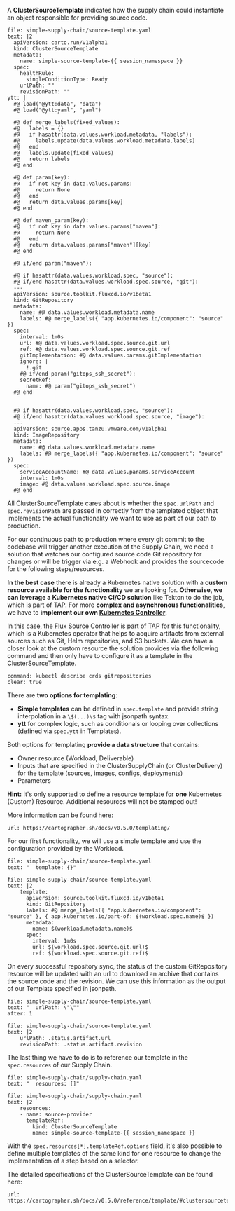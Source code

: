 A **ClusterSourceTemplate** indicates how the supply chain could instantiate an object responsible for providing source code. 
```editor:append-lines-to-file
file: simple-supply-chain/source-template.yaml
text: |2
  apiVersion: carto.run/v1alpha1
  kind: ClusterSourceTemplate
  metadata:
    name: simple-source-template-{{ session_namespace }}
  spec:
    healthRule:
      singleConditionType: Ready
    urlPath: ""
    revisionPath: ""
ytt: |
  #@ load("@ytt:data", "data")
  #@ load("@ytt:yaml", "yaml")

  #@ def merge_labels(fixed_values):
  #@   labels = {}
  #@   if hasattr(data.values.workload.metadata, "labels"):
  #@     labels.update(data.values.workload.metadata.labels)
  #@   end
  #@   labels.update(fixed_values)
  #@   return labels
  #@ end

  #@ def param(key):
  #@   if not key in data.values.params:
  #@     return None
  #@   end
  #@   return data.values.params[key]
  #@ end

  #@ def maven_param(key):
  #@   if not key in data.values.params["maven"]:
  #@     return None
  #@   end
  #@   return data.values.params["maven"][key]
  #@ end

  #@ if/end param("maven"):
  
  #@ if hasattr(data.values.workload.spec, "source"):
  #@ if/end hasattr(data.values.workload.spec.source, "git"):
  ---
  apiVersion: source.toolkit.fluxcd.io/v1beta1
  kind: GitRepository
  metadata:
    name: #@ data.values.workload.metadata.name
    labels: #@ merge_labels({ "app.kubernetes.io/component": "source" })
  spec:
    interval: 1m0s
    url: #@ data.values.workload.spec.source.git.url
    ref: #@ data.values.workload.spec.source.git.ref
    gitImplementation: #@ data.values.params.gitImplementation
    ignore: |
      !.git
    #@ if/end param("gitops_ssh_secret"):
    secretRef:
      name: #@ param("gitops_ssh_secret")
  #@ end


  #@ if hasattr(data.values.workload.spec, "source"):
  #@ if/end hasattr(data.values.workload.spec.source, "image"):
  ---
  apiVersion: source.apps.tanzu.vmware.com/v1alpha1
  kind: ImageRepository
  metadata:
    name: #@ data.values.workload.metadata.name
    labels: #@ merge_labels({ "app.kubernetes.io/component": "source" })
  spec:
    serviceAccountName: #@ data.values.params.serviceAccount
    interval: 1m0s
    image: #@ data.values.workload.spec.source.image
  #@ end
```
All ClusterSourceTemplate cares about is whether the `spec.urlPath` and `spec.revisionPath` are passed in correctly from the templated object that implements the actual functionality we want to use as part of our path to production.

For our continuous path to production where every git commit to the codebase will trigger another execution of the Supply Chain, we need a solution that watches our configured source code Git repository for changes or will be trigger via e.g. a Webhook and provides the sourcecode for the following steps/resources.

**In the best case** there is already a Kubernetes native solution with a **custom resource available for the functionality** we are looking for. **Otherwise, we can leverage a Kubernetes native CI/CD solution** like Tekton to do the job, which is part of TAP. For more **complex and asynchronous functionalities**, we have to **implement our own [Kubernetes Controller](https://kubernetes.io/docs/concepts/architecture/controller/)**.

In this case, the [Flux](https://fluxcd.io) Source Controller is part of TAP for this functionality, which is a Kubernetes operator that helps to acquire artifacts from external sources such as Git, Helm repositories, and S3 buckets. 
We can have a closer look at the custom resource the solution provides via the following command and then only have to configure it as a template in the ClusterSourceTemplate.
```terminal:execute
command: kubectl describe crds gitrepositories
clear: true
```

There are **two options for templating**:
- **Simple templates** can be defined in `spec.template` and provide string interpolation in a `\$(...)\$` tag with jsonpath syntax.
- **ytt** for complex logic, such as conditionals or looping over collections (defined via `spec.ytt` in Templates).

Both options for templating **provide a data structure** that contains:
- Owner resource (Workload, Deliverable)
- Inputs that are specified in the ClusterSupplyChain (or ClusterDelivery) for the template (sources, images, configs, deployments)
- Parameters

**Hint:** It's only supported to define a resource template for **one** Kubernetes (Custom) Resource. Additional resources will not be stamped out!

More information can be found here: 
```dashboard:open-url
url: https://cartographer.sh/docs/v0.5.0/templating/
```

For our first functionality, we will use a simple template and use the configuration provided by the Workload.
```editor:select-matching-text
file: simple-supply-chain/source-template.yaml
text: "  template: {}"
```
```editor:replace-text-selection
file: simple-supply-chain/source-template.yaml
text: |2
    template:
      apiVersion: source.toolkit.fluxcd.io/v1beta1
      kind: GitRepository
      labels: #@ merge_labels({ "app.kubernetes.io/component": "source" }, { app.kubernetes.io/part-of: $(workload.spec.name)$ })        
      metadata:
        name: $(workload.metadata.name)$
      spec:
        interval: 1m0s
        url: $(workload.spec.source.git.url)$
        ref: $(workload.spec.source.git.ref)$
```

On every successful repository sync, the status of the custom GitRepository resource will be updated with an url to download an archive that contains the source code and the revision. We can use this information as the output of our Template specified in jsonpath.
```editor:select-matching-text
file: simple-supply-chain/source-template.yaml
text: "  urlPath: \"\""
after: 1
```
```editor:replace-text-selection
file: simple-supply-chain/source-template.yaml
text: |2
    urlPath: .status.artifact.url
    revisionPath: .status.artifact.revision
```

The last thing we have to do is to reference our template in the `spec.resources` of our Supply Chain.
```editor:select-matching-text
file: simple-supply-chain/supply-chain.yaml
text: "  resources: []"
```

```editor:replace-text-selection
file: simple-supply-chain/supply-chain.yaml
text: |2
    resources:
    - name: source-provider
      templateRef:
        kind: ClusterSourceTemplate
        name: simple-source-template-{{ session_namespace }}
```

With the `spec.resources[*].templateRef.options` field, it's also possible to define multiple templates of the same kind for one resource to change the implementation of a step based on a selector.

The detailed specifications of the ClusterSourceTemplate can be found here: 
```dashboard:open-url
url: https://cartographer.sh/docs/v0.5.0/reference/template/#clustersourcetemplate
```
